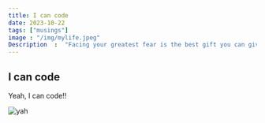 ```yaml
---
title: I can code
date: 2023-10-22
tags: ["musings"]
image : "/img/mylife.jpeg"
Description  :  "Facing your greatest fear is the best gift you can give yourself"
---
```


## I can code

Yeah, I can code!!

![yah](http://jusfocus.com/wp-content/uploads/2022/05/cropped-cropped-jusfocus-logo.png)
